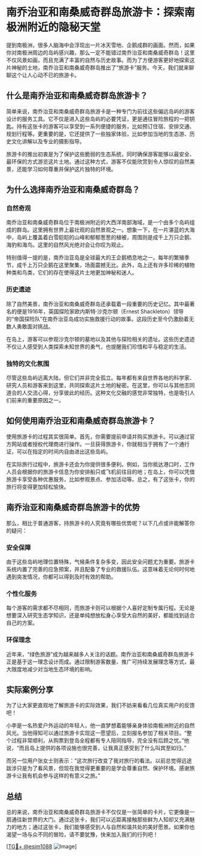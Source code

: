 # 南乔治亚和南桑威奇群岛旅游卡：探索南极洲附近的隐秘天堂

提到南极洲，很多人脑海中会浮现出一片冰天雪地、企鹅成群的画面。然而，如果你对南极洲周边的岛屿感兴趣，那么一定不能错过南乔治亚和南桑威奇群岛！这里不仅风景如画，而且充满了丰富的自然与历史故事。而为了方便游客更好地探索这片神秘的土地，南乔治亚和南桑威奇群岛推出了“旅游卡”服务。今天，我们就来聊聊这个让人心动不已的旅游卡。

## 什么是南乔治亚和南桑威奇群岛旅游卡？

简单来说，南乔治亚和南桑威奇群岛旅游卡是一种专门为前往这些偏远岛屿的游客设计的服务工具。它不仅是进入这些岛屿的必要凭证，更是通往冒险旅程的一把钥匙。持有这张卡的游客可以享受到一系列便捷的服务，比如预订住宿、安排交通、规划行程等。更重要的是，它还提供了一些独家体验，比如参加当地的生态游、历史文化讲解以及专业的摄影指导。

旅游卡的推出初衷是为了保护这些脆弱的生态系统，同时确保游客能够以最安全、最环保的方式游览这片土地。通过这种方式，游客不仅能欣赏到令人惊叹的自然美景，还能学习如何尊重并保护这片独特的环境。

## 为什么选择南乔治亚和南桑威奇群岛？

### 自然奇观

南乔治亚和南桑威奇群岛位于南极洲附近的大西洋南部海域，是一个由多个岛屿组成的群岛。这里拥有世界上最壮观的自然景观之一。想象一下，在一片湛蓝的大海中，岛屿上覆盖着白雪皑皑的山峰和郁郁葱葱的植被，周围则是成千上万只企鹅、海豹和海鸟。这里的自然风光绝对会让你叹为观止。

特别值得一提的是，南乔治亚岛是全球最大的王企鹅栖息地之一。每年的繁殖季节，成千上万只企鹅在这里聚集，场面震撼无比。此外，岛上还有许多珍稀的植物种类和鸟类，它们的存在使得这片土地更加神秘和迷人。

### 历史遗迹

除了自然美景，南乔治亚和南桑威奇群岛还承载着一段重要的历史记忆。其中最著名的便是1916年，英国探险家欧内斯特·沙克尔顿（Ernest Shackleton）领导的“帝国探险队”在南乔治亚岛成功实施救援行动的故事。这段历史至今仍激励着无数人勇敢面对挑战。

在岛上，游客可以参观沙克尔顿的墓地以及其他与探险相关的遗址。这些历史遗迹不仅让人感受到人类探索未知世界的勇气，也提醒我们珍惜和平与稳定的生活。

### 独特的文化氛围

尽管这些岛屿远离大陆，但它们并非完全孤立。每年都有来自世界各地的科学家、研究人员和游客来到这里，共同探索这片土地的秘密。在这里，你可以与其他志同道合的人交流心得，分享彼此的经历。这种文化交融的感觉非常独特，也是吸引人们前来的重要原因之一。

## 如何使用南乔治亚和南桑威奇群岛旅游卡？

使用旅游卡的过程其实很简单。首先，你需要提前申请并购买旅游卡。可以通过官方网站或者授权代理商进行操作。一旦获得旅游卡，你就相当于拥有了一个通行证，可以在指定的时间内自由进出这些岛屿。

在实际旅行过程中，旅游卡还会为你提供很多便利。例如，当你抵达港口时，工作人员会根据你的旅游卡信息为你安排船只或飞机前往目的地；在岛上，你可以凭借旅游卡享受各种优惠服务，比如参观景点、参加活动等。总之，有了这张卡，你的旅行将变得更加轻松愉快。

## 南乔治亚和南桑威奇群岛旅游卡的优势

那么，相比于普通游客，持旅游卡的人究竟有哪些优势呢？以下几点或许能解答你的疑问：

### 安全保障

由于这些岛屿地理位置特殊，气候条件复杂多变，因此安全问题尤为重要。旅游卡系统内置了完善的应急预案，并且配备了专业的救援队伍。这意味着无论何时何地遇到突发情况，你都可以得到及时有效的帮助。

### 个性化服务

每个游客的需求都不尽相同，而旅游卡则可以根据个人喜好定制专属行程。无论是想要深入研究生态学知识，还是单纯想放松身心享受大自然的美好，都能找到适合自己的方案。

### 环保理念

近年来，“绿色旅游”成为越来越多人关注的话题。南乔治亚和南桑威奇群岛旅游卡正是基于这一理念设计而成。通过限制游客数量、推广可持续发展理念等方式，最大限度地减少对当地生态环境的影响。

## 实际案例分享

为了让大家更直观地了解旅游卡的实际效果，我们不妨来看看几位真实用户的反馈吧！

小李是一名热爱户外运动的年轻人，他一直梦想着能够亲身体验南极洲附近的自然风光。当他得知可以通过旅游卡实现这一愿望后，立刻报名参加了相关项目。“整个过程非常顺利，从购票到登岛全程都有专人陪同指导，完全没有后顾之忧。”他说，“而且岛上提供的各项设施也很完善，让我真正感受到了什么叫宾至如归。”

而另一位用户张女士则表示：“这次旅行改变了我对旅行的看法。以前总觉得远途跋涉只是为了看风景，但现在我觉得更重要的是学会尊重自然、保护环境。感谢旅游卡让我有机会参与这样的有意义之旅。”

## 总结

总的来说，南乔治亚和南桑威奇群岛旅游卡不仅仅是一张简单的卡片，它更像是一扇通往新世界的大门。通过这张卡，我们可以近距离接触那些鲜为人知却又充满魅力的地方；通过这张卡，我们能够感受到人与自然和谐共处的美好愿景。如果你也渴望一场与众不同的冒险，请不要犹豫，快来加入我们的行列吧！

[[TG💪+ @esim1088](https://t.me/s/esim1088) ![Image](https://i.postimg.cc/4NQfJmqS/Snipaste-2025-05-13-00-14-12.png)]